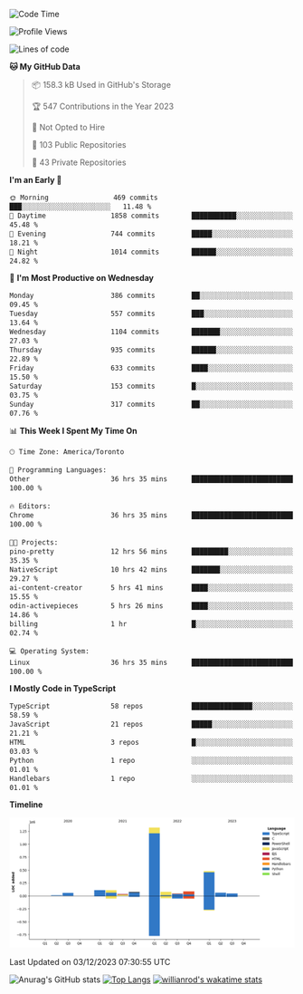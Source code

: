 <!--START_SECTION:waka-->
![Code Time](http://img.shields.io/badge/Code%20Time-852%20hrs%2016%20mins-blue)

![Profile Views](http://img.shields.io/badge/Profile%20Views-2-blue)

![Lines of code](https://img.shields.io/badge/From%20Hello%20World%20I%27ve%20Written-2.5%20million%20lines%20of%20code-blue)

**🐱 My GitHub Data** 

> 📦 158.3 kB Used in GitHub's Storage 
 > 
> 🏆 547 Contributions in the Year 2023
 > 
> 🚫 Not Opted to Hire
 > 
> 📜 103 Public Repositories 
 > 
> 🔑 43 Private Repositories 
 > 
**I'm an Early 🐤** 

```text
🌞 Morning                469 commits         ███░░░░░░░░░░░░░░░░░░░░░░   11.48 % 
🌆 Daytime                1858 commits        ███████████░░░░░░░░░░░░░░   45.48 % 
🌃 Evening                744 commits         █████░░░░░░░░░░░░░░░░░░░░   18.21 % 
🌙 Night                  1014 commits        ██████░░░░░░░░░░░░░░░░░░░   24.82 % 
```
📅 **I'm Most Productive on Wednesday** 

```text
Monday                   386 commits         ██░░░░░░░░░░░░░░░░░░░░░░░   09.45 % 
Tuesday                  557 commits         ███░░░░░░░░░░░░░░░░░░░░░░   13.64 % 
Wednesday                1104 commits        ███████░░░░░░░░░░░░░░░░░░   27.03 % 
Thursday                 935 commits         ██████░░░░░░░░░░░░░░░░░░░   22.89 % 
Friday                   633 commits         ████░░░░░░░░░░░░░░░░░░░░░   15.50 % 
Saturday                 153 commits         █░░░░░░░░░░░░░░░░░░░░░░░░   03.75 % 
Sunday                   317 commits         ██░░░░░░░░░░░░░░░░░░░░░░░   07.76 % 
```


📊 **This Week I Spent My Time On** 

```text
🕑︎ Time Zone: America/Toronto

💬 Programming Languages: 
Other                    36 hrs 35 mins      █████████████████████████   100.00 % 

🔥 Editors: 
Chrome                   36 hrs 35 mins      █████████████████████████   100.00 % 

🐱‍💻 Projects: 
pino-pretty              12 hrs 56 mins      █████████░░░░░░░░░░░░░░░░   35.35 % 
NativeScript             10 hrs 42 mins      ███████░░░░░░░░░░░░░░░░░░   29.27 % 
ai-content-creator       5 hrs 41 mins       ████░░░░░░░░░░░░░░░░░░░░░   15.55 % 
odin-activepieces        5 hrs 26 mins       ████░░░░░░░░░░░░░░░░░░░░░   14.86 % 
billing                  1 hr                █░░░░░░░░░░░░░░░░░░░░░░░░   02.74 % 

💻 Operating System: 
Linux                    36 hrs 35 mins      █████████████████████████   100.00 % 
```

**I Mostly Code in TypeScript** 

```text
TypeScript               58 repos            ███████████████░░░░░░░░░░   58.59 % 
JavaScript               21 repos            █████░░░░░░░░░░░░░░░░░░░░   21.21 % 
HTML                     3 repos             █░░░░░░░░░░░░░░░░░░░░░░░░   03.03 % 
Python                   1 repo              ░░░░░░░░░░░░░░░░░░░░░░░░░   01.01 % 
Handlebars               1 repo              ░░░░░░░░░░░░░░░░░░░░░░░░░   01.01 % 
```



**Timeline**

![Lines of Code chart](https://raw.githubusercontent.com/wise-introvert/wise-introvert/master/assets/bar_graph.png)


 Last Updated on 03/12/2023 07:30:55 UTC
<!--END_SECTION:waka-->

![Anurag's GitHub stats](https://github-readme-stats.vercel.app/api?username=wise-introvert&count_private=true&show_icons=true)
[![Top Langs](https://github-readme-stats.vercel.app/api/top-langs/?username=wise-introvert&langs_count=10)](https://github.com/anuraghazra/github-readme-stats)
[![willianrod's wakatime stats](https://github-readme-stats.vercel.app/api/wakatime?username=wiseintrovert)](https://github.com/anuraghazra/github-readme-stats)
